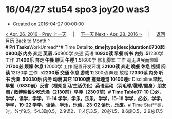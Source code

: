 # 16/04/27 stu54 spo3 joy20 was3

* Created on 2016-04-27 00:00:00

[&lt; Apr. 26, 2016 - Prev 上一天](d26.md)     \|     [下一天 Next - Apr. 28, 2016 &gt;](d28.md)     \|     [返回月历 Back to Month ^](index.md)   
**\# Pri Tasks**WorkUnread**\# Time Detail**to\_time\|type\|desc\|duration0730起0800必 内务 奔走 英语 .5**0900学 交通 英语 1**0930读 早餐 听书 内务 .5**1230学 工作 3**1400乐 奔走 午餐 聊天 午睡 1.5**1600学 修复脚本 工作 毫无进展而烦躁 2**1700必 烦躁 休息 1**2000学 工作 配置开发环境 3**2100读 奔走 晚餐 休息 视频 阅读 1**2130学 工作 .5**2230乐 交通 休息 游戏 1**2300动 奔走 放松 1**2330读 内务 听书 洗澡 .50030乐 内务 动漫 其它 10100废 拖延睡觉 10100睡**\# Discipline**早起，早餐（0830前）**反省（框架复习/生活优化）**英语运动（羽毛球/毽球/健身）朋友圈 / 微博晚餐少吃洗澡（2130前）早睡（2300前）**\# Time Table**07-10 〇必，学学，读学，学学，11-14 学学，学乐，乐乐，学学，15-18 学学，必必，学学，学学，19-22 学学，读读，学乐，乐动，23-02 读乐，乐废。**\# Time Stat**类，时，%学9.5，54.3动0.5，2.9读2，11.4乐3.5，20必1.5，8.6废0.5，2.9总17.5

